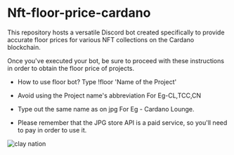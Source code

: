 # Nft-floor-price-cardano
This repository hosts a versatile Discord bot created specifically to provide accurate floor prices for various NFT collections on the Cardano blockchain.

Once you've executed your bot, be sure to proceed with these instructions in order to obtain the floor price of projects.

- How to use floor bot?
Type !floor <Space> 'Name of the Project'

- Avoid using the Project name's abbreviation
For Eg-CL,TCC,CN

- Type out the same name as on jpg
For Eg - Cardano Lounge.

- Please remember that the JPG store API is a paid service, so you'll need to pay in order to use it.

![clay nation](https://github.com/Aakash-1803/Nft-floor-price-cardano/assets/145561585/91b8b5bb-7bff-490f-a03f-080d14b35594)




